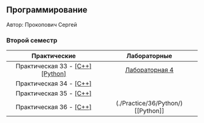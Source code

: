 ## Программирование

Автор: Прокопович Сергей
### Второй семестр

|  Практические   | Лабораторные |
|:-----------------------:|:---------------------:|
| Практическая 33 - [[C++]](./Practice/33/C++/) [[Python]](./Practice/33/Python/) | [Лабораторная 4](./Lab/04) |
|   Практическая 34 - [[C++]](./Practice/34/C++/)   | [](./Lab/0)     |
|Практическая 35 - [[C++]](./Practice/35/C++/)||
|Практическая 36 -  [[C++]](./Practice/36/C++/)|(./Practice/36/Python/) [[Python]]|

